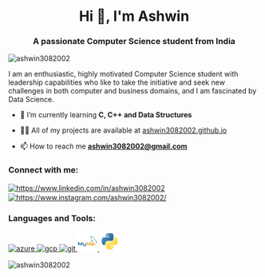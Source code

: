 <h1 align="center">Hi 👋, I'm Ashwin</h1>
<h3 align="center">A passionate Computer Science student from India</h3>

<p align="left"> <img src="https://komarev.com/ghpvc/?username=ashwin3082002&label=Profile%20views&color=0e75b6&style=flat" alt="ashwin3082002" /> </p>

I am an enthusiastic, highly motivated Computer Science student with leadership capabilities who like to take the initiative and seek new challenges in both computer and business domains, and I am fascinated by Data Science.

- 🌱 I’m currently learning **C, C++ and Data Structures**

- 👨‍💻 All of my projects are available at [ashwin3082002.github.io](ashwin3082002.github.io)

- 📫 How to reach me **ashwin3082002@gmail.com**

<h3 align="left">Connect with me:</h3>
<p align="left">
<a href="https://linkedin.com/in/https://www.linkedin.com/in/ashwin3082002" target="blank"><img align="center" src="https://raw.githubusercontent.com/rahuldkjain/github-profile-readme-generator/master/src/images/icons/Social/linked-in-alt.svg" alt="https://www.linkedin.com/in/ashwin3082002" height="30" width="40" /></a>
<a href="https://instagram.com/https://www.instagram.com/ashwin3082002/" target="blank"><img align="center" src="https://raw.githubusercontent.com/rahuldkjain/github-profile-readme-generator/master/src/images/icons/Social/instagram.svg" alt="https://www.instagram.com/ashwin3082002/" height="30" width="40" /></a>
</p>

<h3 align="left">Languages and Tools:</h3>
<p align="left"> <a href="https://azure.microsoft.com/en-in/" target="_blank"> <img src="https://www.vectorlogo.zone/logos/microsoft_azure/microsoft_azure-icon.svg" alt="azure" width="40" height="40"/> </a> <a href="https://cloud.google.com" target="_blank"> <img src="https://www.vectorlogo.zone/logos/google_cloud/google_cloud-icon.svg" alt="gcp" width="40" height="40"/> </a> <a href="https://git-scm.com/" target="_blank"> <img src="https://www.vectorlogo.zone/logos/git-scm/git-scm-icon.svg" alt="git" width="40" height="40"/> </a> <a href="https://www.mysql.com/" target="_blank"> <img src="https://raw.githubusercontent.com/devicons/devicon/master/icons/mysql/mysql-original-wordmark.svg" alt="mysql" width="40" height="40"/> </a> <a href="https://www.python.org" target="_blank"> <img src="https://raw.githubusercontent.com/devicons/devicon/master/icons/python/python-original.svg" alt="python" width="40" height="40"/> </a> </p>

<p><img align="center" src="https://github-readme-stats.vercel.app/api/top-langs?username=ashwin3082002&show_icons=true&locale=en&layout=compact" alt="ashwin3082002" /></p>
